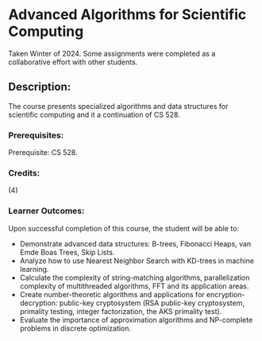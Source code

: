 # Advanced Algorithms for Scientific Computing

Taken Winter of 2024. Some assignments were completed as a collaborative effort with other students.

## Description:
The course presents specialized algorithms and data structures for scientific computing and it a continuation of CS 528.

### Prerequisites:
Prerequisite: CS 528.

### Credits:
(4)

### Learner Outcomes:
Upon successful completion of this course, the student will be able to:

- Demonstrate advanced data structures: B-trees, Fibonacci Heaps, van Emde Boas Trees, Skip Lists.
- Analyze how to use Nearest Neighbor Search with KD-trees in machine learning.
- Calculate the complexity of string-matching  algorithms, parallelization complexity of multithreaded algorithms, FFT and its application areas.
- Create number-theoretic algorithms and applications for encryption-decryption: public-key cryptosystem (RSA public-key cryptosystem, primality testing, integer factorization, the AKS primality test).
- Evaluate the importance of approximation algorithms and NP-complete problems in discrete optimization.

